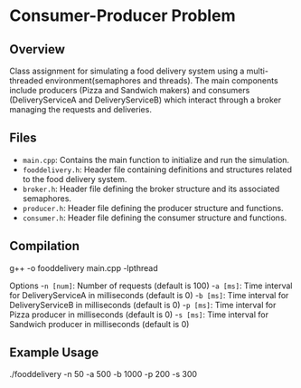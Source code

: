 # Consumer-Producer Problem

## Overview
Class assignment for simulating a food delivery system using a multi-threaded environment(semaphores and threads). The main components include producers (Pizza and Sandwich makers) and consumers (DeliveryServiceA and DeliveryServiceB) which interact through a broker managing the requests and deliveries.

## Files
- `main.cpp`: Contains the main function to initialize and run the simulation.
- `fooddelivery.h`: Header file containing definitions and structures related to the food delivery system.
- `broker.h`: Header file defining the broker structure and its associated semaphores.
- `producer.h`: Header file defining the producer structure and functions.
- `consumer.h`: Header file defining the consumer structure and functions.

## Compilation
g++ -o fooddelivery main.cpp -lpthread

Options
-`n [num]`: Number of requests (default is 100)
-`a [ms]`: Time interval for DeliveryServiceA in milliseconds (default is 0)
-`b [ms]`: Time interval for DeliveryServiceB in milliseconds (default is 0)
-`p [ms]`: Time interval for Pizza producer in milliseconds (default is 0)
-`s [ms]`: Time interval for Sandwich producer in milliseconds (default is 0)

## Example Usage
./fooddelivery -n 50 -a 500 -b 1000 -p 200 -s 300

